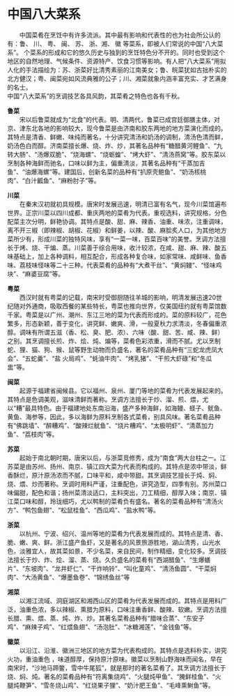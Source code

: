 # 中国八大菜系  

&emsp;&emsp;中国菜肴在烹饪中有许多流派。其中最有影响和代表性的也为社会所公认的有：鲁、 川、 粤、 闽、 苏、 浙、湘、 徽 等菜系，即被人们常说的中国“八大菜系”。 个菜系的形成和它的悠久历史与独到的烹饪特色分不开的。同时也受到这个地区的自然地理、气候条件、资源特产、饮食习惯等影响。有人把“八大菜系”用拟人化的手法描绘为：苏、浙菜好比清秀素丽的江南美女；鲁、皖菜犹如古拙朴实的北方健汉；粤、闽菜宛如风流典雅的公子；川、湘菜就象内涵丰富充实、才艺满身的名士。  
中国“八大菜系”的烹调技艺各具风韵，其菜肴之特色也各有千秋。  

**鲁菜**  
&emsp;&emsp;宋以后鲁菜就成为“北食”的代表。明、清两代，鲁菜已成宫廷御膳主体，对京、津东北各地的影响较大，现今鲁菜是由济南和胶东两地的地方菜演化而成的。其特点是清香、鲜嫩、味纯而著名，十分讲究清汤和奶汤的调制，清汤色清而鲜，奶汤色白而醇。济南菜擅长爆、烧、炸、炒，其著名品种有“糖醋黄河鲤鱼”、“九转大肠”、“汤爆双脆”、“烧海螺”、“烧蛎蝗”、“烤大虾”、“清汤燕窝”等。胶东菜以烹制各种海鲜而驰名，口味以鲜为主，偏重清淡，其著名品种有“干蒸加吉鱼”、“油爆海螺”等。建国后，创新名菜的品种有“扒原壳鲍鱼”、“奶汤核桃肉”、“白汁瓤鱼”、“麻粉肘子”等。  

**川菜**  
&emsp;&emsp;在秦末汉初就初具规模。唐宋时发展迅速，明清已富有名气，现今川菜馆遍布世界。正宗川菜以四川成都、重庆两地的菜肴为代表。重视选料，讲究规格，分色配菜主次分明，鲜艳协调。其特点是酸、甜、麻、辣香、油重、味浓，注重调味，离不开三椒（即辣椒、胡椒、花椒）和鲜姜，以辣、酸、麻脍炙人口，为其他地方菜所少有，形成川菜的独特风味，享有“一菜一味，百菜百味”的美誉。烹调方法擅长于烤、烧、干煸、蒸。川菜善于综合用味，收汁较浓，在咸、甜、麻、辣、酸五味基础上，加上各种调料，相互配合，形成各种复合味，如家常味、咸鲜味、鱼香味、荔枝味怪味等二十三种。代表菜肴的品种有“大煮干丝”、“黄焖鳗”、“怪味鸡块”、“麻婆豆腐”等。  

**粤菜**  
&emsp;&emsp;西汉时就有粤菜的记载，南宋时受御厨随往羊城的影响，明清发展迅速20世纪随对外通商，吸取西餐的某些特长，粤菜也推向世界，仅美国纽约就有粤菜馆数千家。粤菜是以广州、潮州、东江三地的菜为代表而形成的。菜的原料较广，花色繁多，形态新颖，善于变化，讲究鲜、嫩爽、滑，一般夏秋力求清淡，冬春偏重浓醇。调味有所谓五滋（香、松、臭、肥、浓）、六味（酸、甜、苦、咸、辣、鲜）之别。其烹调擅长煎、炸、烩、炖、煸等，菜肴色彩浓重，滑而不腻。尤以烹制蛇、狸、猫、狗、猴、鼠等野生动物而负盛名，著名的菜肴品种有“三蛇龙虎凤大会”、“五蛇羹”、“盐 火局鸡”、“蚝油牛肉”、“烤乳猪”、“干煎大虾碌”和“冬瓜盅”等。  

**闽菜**  
&emsp;&emsp;起源于福建省闽候县。它以福州、泉州、厦门等地的菜肴为代表发展起来的。其特点是色调美观，滋味清鲜而著称。烹调方法擅长于炒、溜、煎、煨，尤以“糟”最具特色。由于福建地处东南沿海，盛产多种海鲜，如海鳗、蛏子、鱿鱼、黄鱼、海参等，因此，多以海鲜为原料烹制各式菜肴，别具风味。著名菜肴品种有“佛跳墙”、“醉糟鸡”、“酸辣烂鱿鱼”、“烧片糟鸡”、“太极明虾”、“清蒸加力鱼”、“荔枝肉”等。  

**苏菜**  
&emsp;&emsp;起始于南北朝时期，唐宋以后，与浙菜竞修秀，成为“南食”两大台柱之一。江苏菜是由苏州、扬州、南京、镇江四大菜为代表而构成的。其特点是浓中带淡，鲜香酥烂，原汁原汤浓而不腻，口味平和，咸中带甜。其烹调技艺擅长于炖、焖、烧、煨、炒而著称。烹调时用料严谨，注重配色，讲究造型，四季有别。苏州菜口味偏甜，配色和谐；扬州菜清淡适口，主料突出，刀工精细，醇厚入味；南京、镇江菜口味和醇，玲珑细巧，尤以鸭制的菜肴负有盛名。著名的菜肴品种有“清汤火方”、“鸭包鱼翅”、“松鼠桂鱼”、“西瓜鸡”、“盐水鸭”等。  

**浙菜**  
&emsp;&emsp;以杭州、宁波、绍兴、温州等地的菜肴为代表发展而成的。其特点是清、香、脆、嫩、爽、鲜。浙江盛产鱼虾，又是著名的风景旅游胜地，湖山清秀，山光水色，淡雅宜人，故其菜如景，不少名菜，来自民间，制作精细，变化较多。烹调技法擅长于炒、炸、烩、溜、蒸、烧。久负盛名的菜肴有“西湖醋鱼”、“生爆蟮片”、“东坡肉”、“龙井虾仁”、“干炸响铃”、“叫化童鸡”、“清汤鱼圆”、“干菜焖肉”、“大汤黄鱼”、“爆墨鱼卷”、“锦绣鱼丝”等  

**湘菜**  
&emsp;&emsp;以湘江流域、洞庭湖区和湘西山区的菜肴为代表发展而成的。其特点是用料广泛，油重色浓，多以辣椒、熏腊为原料，口味注重香鲜、酸辣、软嫩。烹调方法擅长腊、熏、煨、蒸、炖、炸、炒。其著名菜肴品种有“腊味合蒸”、“东安子鸡”、“麻辣子鸡”、“红煨鱼翅”、“汤泡肚”、“冰糖湘莲”、“金钱鱼”等。  

**徽菜**  
&emsp;&emsp;以沿江、沿淮、徽洲三地区的地方菜为代表构成的。其特点是选料朴实，讲究火功，重油重色 ，味道醇厚，保持原汁原味。徽菜以烹制山野海味而闻名，早在南宋时，“沙地马蹄鳖，雪中牛尾狐”，就是那时的著名菜肴了。其烹调方法擅长于烧、焖、炖。著名的菜肴品种有“符离集烧鸡”、“火腿炖甲鱼”、“腌鲜桂鱼”、“火腿炖鞭笋”、“雪冬烧山鸡”、“红烧果子狸”、“奶汁肥王鱼”、“毛峰熏鲥鱼”等。  